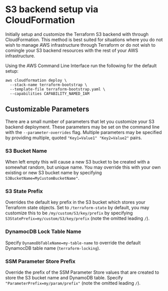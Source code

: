 # S3 backend setup via CloudFormation

Initially setup and customize the Terraform S3 backend with through CloudFormation. This method is best suited for situations where you do not wish to manage AWS infrastructure through Terraform or do not wish to comingle your S3 backend resources with the rest of your AWS infrastructure.

Using the AWS Command Line Interface run the following for the default setup:

```
aws cloudformation deploy \
  --stack-name terraform-bootstrap \
  --template-file terraform-bootstrap.yaml \
  --capabilities CAPABILITY_NAMED_IAM
```

## Customizable Parameters

There are a small number of parameters that let you customize your S3 backend deployment. These parameters may be set on the command line with the `--parameter-overrides` flag. Multiple parameters may be specified by providing multiple, quoted `"Key1=Value1" "Key2=Value2"` pairs.

### S3 Bucket Name

When left empty this will cause a new S3 bucket to be created with a somewhat random, but unique name. You may override this with your own existing or new S3 bucket name by specifying `S3BucketName=MyCustomBucketName"`.

### S3 State Prefix

Overrides the default key prefix in the S3 bucket which stores your Terraform state objects. Set to `/terraform-state` by default, you may customize this to be `/my/custom/S3/key/prefix` by specifying `S3StatePrefix=my/custom/S3/key/prefix` (note the omitted leading `/`).

### DynamocDB Lock Table Name

Specify `DynamoDbTableName=my-table-name` to override the default DynamocDB table name (`terraform-locking`).

### SSM Parameter Store Prefix

Override the prefix of the SSM Parameter Store values that are created to store the S3 bucket name and DynamoDB table. Specify `"ParameterPrefix=my/param/prefix"` (note the omitted leading `/`).
